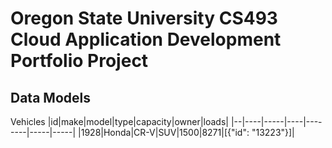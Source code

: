 # Oregon State University CS493 Cloud Application Development Portfolio Project

## Data Models
Vehicles
|id|make|model|type|capacity|owner|loads|
|--|----|-----|----|--------|-----|-----|
|1928|Honda|CR-V|SUV|1500|8271|[{"id": "13223"}]|